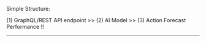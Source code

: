 Simple Structure:

(1) GraphQL/REST API endpoint >> 
(2) AI Model >>
(3) Action Forecast Performance !!

___________________________________
